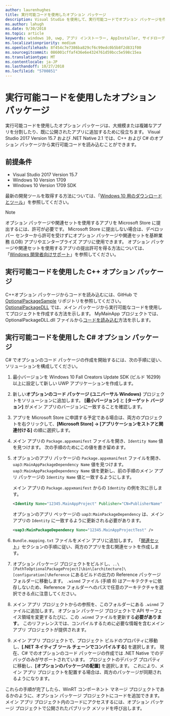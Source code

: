 ```yaml
---
author: laurenhughes
title: 実行可能コードを使用したオプション パッケージ
description: Visual Studio を使用して、実行可能コードでオプション パッケージを作成する方法について説明します。
ms.author: lahugh
ms.date: 9/30/2018
ms.topic: article
keywords: windows 10, uwp, アプリ インストーラー, AppInstaller, サイドローディング, 関連セット, オプション パッケージ
ms.localizationpriority: medium
ms.openlocfilehash: 8f454c7e7386ba829cf6c99edc0b5b8f2d831f00
ms.sourcegitcommit: 086001cffaf436e6e4324761d59bcc5e598c15ea
ms.translationtype: MT
ms.contentlocale: ja-JP
ms.lasthandoff: 10/27/2018
ms.locfileid: "5700851"
---
```

# <a name="optional-packages-with-executable-code"></a>実行可能コードを使用したオプション パッケージ
 
実行可能コードを使用したオプション パッケージは、大規模または複雑なアプリを分割したり、既に公開されたアプリに追加するために役立ちます。 Visual Studio 2017 Version 15.7 および .NET Native 2.1 では、C++ および C# のオプション パッケージから実行可能コードを読み込むことができます。

## <a name="prerequisites"></a>前提条件
- Visual Studio 2017 Version 15.7
- Windows 10 Version 1709
- Windows 10 Version 1709 SDK

最新の開発ツールを取得する方法については、「[Windows 10 用のダウンロードとツール](https://developer.microsoft.com/windows/downloads)」を参照してください。 

> [!NOTE]
> オプション パッケージや関連セットを使用するアプリを Microsoft Store に提出するには、許可が必要です。 Microsoft Store に提出しない場合は、デベロッパー センターから許可を受けずにオプション パッケージや関連セットを基幹業務 (LOB) アプリやエンタープライズ アプリに使用できます。 オプション パッケージや関連セットを使用するアプリの提出許可を得る方法については、「[Windows 開発者向けサポート](https://developer.microsoft.com/windows/support)」を参照してください。

## <a name="c-optional-packages-with-executable-code"></a>実行可能コードを使用した C++ オプション パッケージ

C++オプション パッケージからコードを読み込むには、GitHub で [OptionalPackageSample](https://github.com/AppInstaller/OptionalPackageSample) リポジトリを参照してください。 [OptionalPackageDLL](https://github.com/AppInstaller/OptionalPackageSample/tree/master/OptionalPackageDLL) では、メイン パッケージから実行可能なコードを使用してプロジェクトを作成する方法を示します。 MyMainApp プロジェクトでは、OptionalPackageDLL.dll ファイルから[コードを読み込む](https://github.com/AppInstaller/OptionalPackageSample/blob/bf6b4915ff1f3b8abfdaacb1ad9e77184c49fe18/MyMainApp/MainPage.xaml.cpp#L182)方法を示します。

## <a name="c-optional-packages-with-executable-code"></a>実行可能コードを使用した C# オプション パッケージ

C# でオプションのコード パッケージの作成を開始するには、次の手順に従い、ソリューションを構成してください。

1. 最小バージョンを Windows 10 Fall Creators Update SDK (ビルド 16299) 以上に設定して新しい UWP アプリケーションを作成します。

2. 新しい**オプションのコード パッケージ (ユニバーサル Windows)** プロジェクトをソリューションに追加します。 **[最小バージョン]** と **[ターゲット バージョン]** がメイン アプリのバージョンに一致することを確認します。

3. アプリを Microsoft Store に申請する予定である場合は、両方のプロジェクトを右クリックして、**[Microsoft Store] -> [アプリケーションをストアと関連付ける]** の順に選択します。

4. メイン アプリの `Package.appxmanifest` ファイルを開き、`Identity Name` 値を見つけます。 次の手順のためにこの値を書き留めます。

5. オプションのアプリ パッケージの `Package.appxmanifest` ファイルを開き、`uap3:MainAppPackageDependency Name` 値を見つけます。 `uap3:MainAppPackageDependency Name` 値を更新し、前の手順のメイン アプリ パッケージの `Identity Name` 値と一致するようにします。 

    メイン アプリの `Package.appxmanifest` からの `Identity` の例を次に示します。
    ```XML
    <Identity Name="12345.MainAppProject" Publisher="CN=PublisherName" Version="1.0.0.0" />
    ```

    オプションのアプリ ペッケージの `uap3:MainPackageDependency` は、メイン アプリの `Identity` に一致するように更新される必要があります。
    ```XML
    <uap3:MainPackageDependency Name="12345.MainAppProjectTest" />
    ```

6. `Bundle.mapping.txt` ファイルをメイン アプリに追加します。 「[関連セット](https://docs.microsoft.com/windows/uwp/packaging/optional-packages#related-sets)」セクションの手順に従い、両方のアプリを含む関連セットを作成します。 

7. オプション パッケージ プロジェクトをビルドし、`..\[PathToOptionalPackageProject]\bin\[architecture]\[configuration]\Reference` にあるビルドの出力の Reference パッケージ フォルダーに移動します。 `.winmd` ファイル (手順 8) はアーキテクチャに依存しないため、Reference フォルダーへのパスで任意のアーキテクチャを選択できる点に注意してください。

8. メイン アプリ プロジェクトからの参照を、このフォルダーにある `.winmd` ファイルに追加します。 オプション パッケージ プロジェクトで API サーフェイス領域を変更するたびに、この `.winmd` ファイルを更新する**必要があります**。 このリファレンスでは、コンパイルするために必要な情報を含むメイン アプリ プロジェクトが提供されます。

9. メイン アプリ プロジェクトで、プロジェクト ビルドのプロパティに移動し、**[.NET ネイティブ ツール チェーンでコンパイルする]** を選択します。 現在、C# でのオプションのコード パッケージの作成では .NET Native でのデバッグのみがサポートされています。 プロジェクトのデバッグ プロパティに移動し、**[オプションのパッケージの配置]** を選択します。 これにより、メイン アプリ プロジェクトを配置する場合は、両方のパッケージが同期されるようになります。

これらの手順が完了したら、WinRT コンポーネント マネージ プロジェクトであるかのように、オプション パッケージ プロジェクトにコードを追加できます。 メイン アプリ プロジェクト内のコードにアクセスするには、オプション パッケージ プロジェクトで公開されたパブリック メソッドを呼び出します。